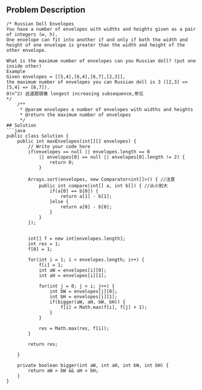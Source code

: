 ## Problem Description
```
/* Russian Doll Envelopes
You have a number of envelopes with widths and heights given as a pair of integers (w, h). 
One envelope can fit into another if and only if both the width and height of one envelope is greater than the width and height of the other envelope.

What is the maximum number of envelopes can you Russian doll? (put one inside other)
Example
Given envelopes = [[5,4],[6,4],[6,7],[2,3]], 
the maximum number of envelopes you can Russian doll is 3 ([2,3] => [5,4] => [6,7]).
O(n^2) 这道题很像 longest increasing subsequence,参见
*/
    /**
     * @param envelopes a number of envelopes with widths and heights
     * @return the maximum number of envelopes
     */
## Solution
```java
public class Solution {
    public int maxEnvelopes(int[][] envelopes) {
        // Write your code here
        if(envelopes == null || envelopes.length == 0 
            || envelopes[0] == null || envelopes[0].length != 2) {
                return 0;
            }
            
        Arrays.sort(envelopes, new Comparator<int[]>() { //注意
            public int compare(int[] a, int b[]) { //从小到大
                if(a[0] == b[0]) {
                    return a[1] - b[1];
                }else {
                    return a[0] - b[0];
                }
            }
        });
        
        
        int[] f = new int[envelopes.length];
        int res = 1;
        f[0] = 1;
        
        for(int i = 1; i < envelopes.length; i++) {
            f[i] = 1;
            int aW = envelopes[i][0];
            int aH = envelopes[i][1];
            
            for(int j = 0; j < i; j++) {
                int bW = envelopes[j][0];
                int bH = envelopes[j][1];
                if(bigger(aW, aH, bW, bH)) {
                    f[i] = Math.max(f[i], f[j] + 1);
                }
            }
            
            res = Math.max(res, f[i]);
        }
        
        return res;
    
    }
    
    private boolean bigger(int aW, int aH, int bW, int bH) {
        return aW > bW && aH > bH;
    }
}